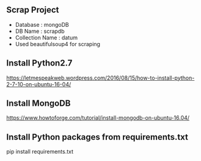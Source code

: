 ## Scrap Project
- Database : mongoDB
- DB Name : scrapdb
- Collection Name : datum
- Used beautifulsoup4 for scraping



## Install Python2.7

https://letmespeakweb.wordpress.com/2016/08/15/how-to-install-python-2-7-10-on-ubuntu-16-04/




## Install MongoDB

https://www.howtoforge.com/tutorial/install-mongodb-on-ubuntu-16.04/



## Install Python packages from requirements.txt

pip install requirements.txt
